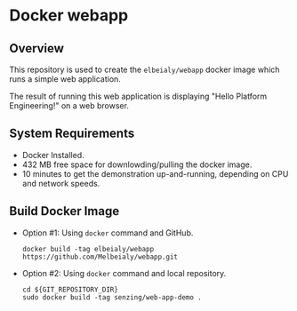 # Docker webapp

## Overview 

This repository is used to create the `elbeialy/webapp` docker image which runs a simple web application.

The result of running this web application is displaying "Hello Platform Engineering!" on a web browser.

## System Requirements
- Docker Installed.
- 432 MB free space for downlowding/pulling the docker image.
- 10 minutes to get the demonstration up-and-running, depending on CPU and network speeds.

## Build Docker Image
- Option #1: Using `docker` command and GitHub.

    ```console
    docker build -tag elbeialy/webapp https://github.com/Melbeialy/webapp.git
    ```
    
- Option #2: Using `docker` command and local repository.

    ```console
    cd ${GIT_REPOSITORY_DIR}
    sudo docker build -tag senzing/web-app-demo .
    ```
